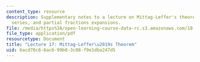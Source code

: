 ```yaml
---
content_type: resource
description: Supplementary notes to a lecture on Mittag-Leffer's theorem, Laurent
  series, and partial fractions expansions.
file: /media/https%3A/open-learning-course-data-rc.s3.amazonaws.com/18-112-functions-of-a-complex-variable-fall-2008/6acd70c66ac699b03c08f9e1dba247d5_lecture17.pdf
file_type: application/pdf
resourcetype: Document
title: "Lecture 17: Mittag-Leffer\u2019s Theorem"
uid: 6acd70c6-6ac6-99b0-3c08-f9e1dba247d5
---
```

